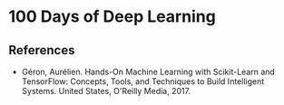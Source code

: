 # 100 Days of Deep Learning

## References

* Géron, Aurélien. Hands-On Machine Learning with Scikit-Learn and TensorFlow: Concepts, Tools, and Techniques to Build Intelligent Systems. United States, O'Reilly Media, 2017.
